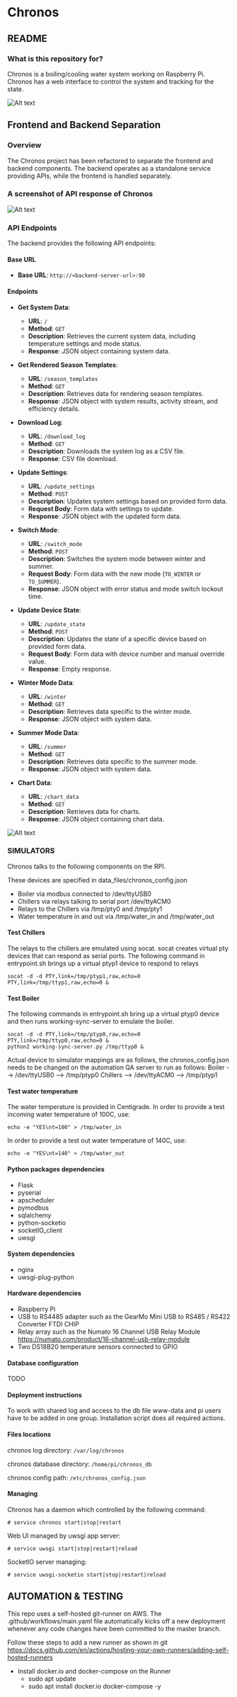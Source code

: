 # Chronos #
## README ##

### What is this repository for? ###

Chronos is a boiling/cooling water system working on Raspberry Pi. Chronos has a web interface to control the system and tracking for the state.

![Alt text](http://i.imgur.com/8II1ydG.png "A screenshot of the Chronos web interface")
## Frontend and Backend Separation

### Overview

The Chronos project has been refactored to separate the frontend and backend components. The backend operates as a standalone service providing APIs, while the frontend is handled separately.

### A screenshot of API response of Chronos
![Alt text](https://miro.medium.com/v2/resize:fit:720/format:webp/1*p5MTHzrfaLYycSmZFSdmoA.png "A screenshot of API response of Chronos")

### API Endpoints

The backend provides the following API endpoints:

#### Base URL
- **Base URL**: `http://<backend-server-url>:90`

#### Endpoints

- **Get System Data**:
  - **URL**: `/`
  - **Method**: `GET`
  - **Description**: Retrieves the current system data, including temperature settings and mode status.
  - **Response**: JSON object containing system data.

- **Get Rendered Season Templates**:
  - **URL**: `/season_templates`
  - **Method**: `GET`
  - **Description**: Retrieves data for rendering season templates.
  - **Response**: JSON object with system results, activity stream, and efficiency details.

- **Download Log**:
  - **URL**: `/download_log`
  - **Method**: `GET`
  - **Description**: Downloads the system log as a CSV file.
  - **Response**: CSV file download.

- **Update Settings**:
  - **URL**: `/update_settings`
  - **Method**: `POST`
  - **Description**: Updates system settings based on provided form data.
  - **Request Body**: Form data with settings to update.
  - **Response**: JSON object with the updated form data.

- **Switch Mode**:
  - **URL**: `/switch_mode`
  - **Method**: `POST`
  - **Description**: Switches the system mode between winter and summer.
  - **Request Body**: Form data with the new mode (`TO_WINTER` or `TO_SUMMER`).
  - **Response**: JSON object with error status and mode switch lockout time.

- **Update Device State**:
  - **URL**: `/update_state`
  - **Method**: `POST`
  - **Description**: Updates the state of a specific device based on provided form data.
  - **Request Body**: Form data with device number and manual override value.
  - **Response**: Empty response.

- **Winter Mode Data**:
  - **URL**: `/winter`
  - **Method**: `GET`
  - **Description**: Retrieves data specific to the winter mode.
  - **Response**: JSON object with system data.

- **Summer Mode Data**:
  - **URL**: `/summer`
  - **Method**: `GET`
  - **Description**: Retrieves data specific to the summer mode.
  - **Response**: JSON object with system data.

- **Chart Data**:
  - **URL**: `/chart_data`
  - **Method**: `GET`
  - **Description**: Retrieves data for charts.
  - **Response**: JSON object containing chart data.
  

![Alt text](http://i.imgur.com/8II1ydG.png "A screenshot of the Chronos web interface")

### SIMULATORS

Chronos talks to the following components on the RPI. 

These devices are specified in data_files/chronos_config.json
- Boiler via modbus connected to /dev/ttyUSB0
- Chillers via relays talking to serial port /dev/ttyACM0
- Relays to the Chillers via /tmp/pty0 and /tmp/pty1
- Water temperature in and out via /tmp/water_in and /tmp/water_out

#### Test Chillers  
The relays to the chillers are emulated using socat. socat creates virtual pty devices that can respond as serial ports.
The following command in entrypoint.sh brings up a virtual ptyp1 device to respond to relays
```
socat -d -d PTY,link=/tmp/ptyp1,raw,echo=0 PTY,link=/tmp/ttyp1,raw,echo=0 &
```

#### Test Boiler  
The following commands in entrypoint.sh bring up a virtual ptyp0 device and then runs working-sync-server to emulate the boiler.
```
socat -d -d PTY,link=/tmp/ptyp0,raw,echo=0 PTY,link=/tmp/ttyp0,raw,echo=0 &
python2 working-sync-server.py /tmp/ttyp0 &
```
Actual device to simulator mappings are as follows, the chronos_config.json needs to be changed on the automation QA server to run as follows:
Boiler --> /dev/ttyUSB0 --> /tmp/ptyp0
Chillers --> /dev/ttyACM0 --> /tmp/ptyp1

#### Test water temperature
The water temperature is provided in Centigrade. In order to provide a test incoming water temperature of 100C, use:
```
echo -e "YES\nt=100" > /tmp/water_in
```
In order to provide a test out water temperature of 140C, use:
```
echo -e "YES\nt=140" > /tmp/water_out
```

#### Python packages dependencies ####

* Flask
* pyserial
* apscheduler
* pymodbus
* sqlalchemy
* python-socketio
* socketIO_client
* uwsgi

#### System dependencies ####

* nginx
* uwsgi-plug-python

#### Hardware dependencies ####

* Raspberry Pi
* USB to RS4485 adapter such as the GearMo Mini USB to RS485 / RS422 Converter FTDI CHIP
* Relay array such as the Numato 16 Channel USB Relay Module https://numato.com/product/16-channel-usb-relay-module
* Two DS18B20 temperature sensors connected to GPIO 

#### Database configuration ####

TODO
#### Deployment instructions ####

To work with shared log and access to the db file www-data and pi users have to be added in one group.
Installation script does all required actions.

#### Files locations ####

chronos log directory: `/var/log/chronos`

chronos database directory: `/home/pi/chronos_db`

chronos config path: `/etc/chronos_config.json`

#### Managing ####
Chronos has a daemon which controlled by the following command:

`# service chronos start|stop|restart`

Web UI managed by uwsgi app server:

`# service uwsgi start|stop|restart|reload`

SocketIO server managing:

`# service uwsgi-socketio start|stop|restart|reload`

## AUTOMATION & TESTING

This repo uses a self-hosted git-runner on AWS. The .github/workflows/main.yaml file automatically kicks off a new deployment whenever any code changes have been committed to the master branch.

Follow these steps to add a new runner as shown in git
https://docs.github.com/en/actions/hosting-your-own-runners/adding-self-hosted-runners

- Install docker.io and docker-compose on the Runner
  - sudo apt update
  - sudo apt install docker.io docker-compose -y
  



